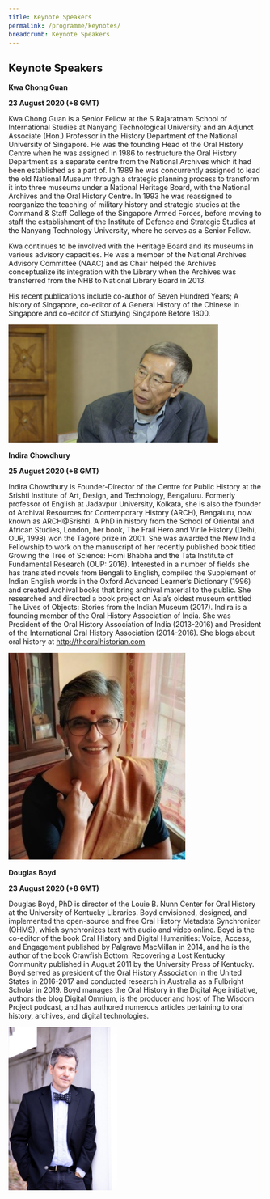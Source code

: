 ```yaml
---
title: Keynote Speakers
permalink: /programme/keynotes/
breadcrumb: Keynote Speakers
---
```

## Keynote Speakers

**Kwa Chong Guan** 

**23 August 2020 (+8 GMT)**

Kwa Chong Guan is a Senior Fellow at the S Rajaratnam School of International Studies at Nanyang Technological University and an Adjunct Associate (Hon.) Professor in the History Department of the National University of Singapore. He was the founding Head of the Oral History Centre when he was assigned in 1986 to restructure the Oral History Department as a separate centre from the National Archives which it had been established as a part of. In 1989 he was concurrently assigned to lead the old National Museum through a strategic planning process to transform it into three museums under a National Heritage Board, with the National Archives and the Oral History Centre. In 1993 he was reassigned to reorganize the teaching of military history and strategic studies at the Command & Staff College of the Singapore Armed Forces, before moving to staff the establishment of the Institute of Defence and Strategic Studies at the Nanyang Technology University, where he serves as a Senior Fellow.  

Kwa continues to be involved with the Heritage Board and its museums in various advisory capacities. He was a member of the National Archives Advisory Committee (NAAC) and as Chair helped the Archives conceptualize its integration with the Library when the Archives was transferred from the NHB to National Library Board in 2013.  

His recent publications include co-author of Seven Hundred Years; A history of Singapore,  co-editor of A General History of the Chinese in Singapore and co-editor of Studying Singapore Before 1800.

<img src="/images/kwachongguan.jpg" alt="Kwa Chong Guan" style="width:415px;" />


**Indira Chowdhury**

**25 August 2020 (+8 GMT)**

Indira Chowdhury is Founder-Director of the Centre for Public History at the Srishti Institute of Art, Design, and Technology, Bengaluru. Formerly professor of English at Jadavpur University, Kolkata, she is also the founder of Archival Resources for Contemporary History (ARCH), Bengaluru, now known as ARCH@Srishti. A PhD in history from the School of Oriental and African Studies, London, her book, The Frail Hero and Virile History (Delhi, OUP, 1998) won the Tagore prize in 2001. She was awarded the New India Fellowship to work on the manuscript of her recently published book titled Growing the Tree of Science: Homi Bhabha and the Tata Institute of Fundamental Research (OUP: 2016). Interested in a number of fields she has translated novels from Bengali to English, compiled the Supplement of Indian English words in the Oxford Advanced Learner’s Dictionary (1996) and created Archival books that bring archival material to the public. She researched and directed a book project on Asia’s oldest museum entitled The Lives of Objects: Stories from the Indian Museum (2017). Indira is a founding member of the Oral History Association of India. She was President of the Oral History Association of India (2013-2016) and President of the International Oral History Association (2014-2016). She blogs about oral history at http://theoralhistorian.com

<img src="/images/indirachowdhury.jpg" alt="Indira Chowdhury" style="width:350px;" />

**Douglas Boyd**

**23 August 2020 (+8 GMT)**

Douglas Boyd, PhD is director of the Louie B. Nunn Center for Oral History at the University of Kentucky Libraries. Boyd envisioned, designed, and implemented the open-source and free Oral History Metadata Synchronizer (OHMS), which synchronizes text with audio and video online. Boyd is the co-editor of the book Oral History and Digital Humanities: Voice, Access, and Engagement published by Palgrave MacMillan in 2014, and he is the author of the book Crawfish Bottom: Recovering a Lost Kentucky Community published in August 2011 by the University Press of Kentucky. Boyd served as president of the Oral History Association in the United States in 2016-2017 and conducted research in Australia as a Fulbright Scholar in 2019. Boyd manages the Oral History in the Digital Age initiative, authors the blog Digital Omnium, is the producer and host of The Wisdom Project podcast, and has authored numerous articles pertaining to oral history, archives, and digital technologies.

<img src="/images/douglasboyd.jpg" alt="Douglas Boyd" style="width:215px;" />
